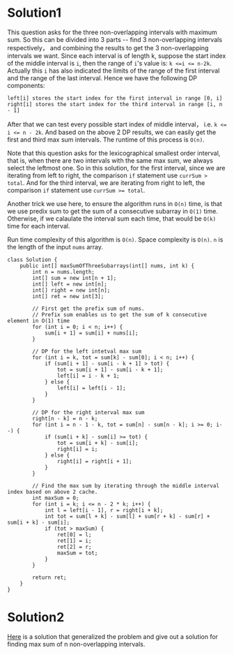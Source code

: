 # Solution1

This question asks for the three non-overlapping intervals with maximum sum. So this can be divided into 3 parts -- find 3 non-overlapping intervals respectively， and combining the results to get the 3 non-overlapping intervals we want. Since each interval is of length k, suppose the start index of the middle interval is `i`, then the range of `i`'s value is: `k <=i <= n-2k`. Actually this `i` has also indicated the limits of the range of the first interval and the range of the last interval. Hence we have the following DP components:

```
left[i] stores the start index for the first interval in range [0, i]
right[i] stores the start index for the third interval in range [i, n - 1]
```

After that we can test every possible start index of middle interval， i.e. `k <= i <= n - 2k`. And based on the above 2 DP results, we can easily get the first and third max sum intervals. The runtime of this process is `O(n)`. 

Note that this question asks for the lexicographical smallest order interval, that is, when there are two intervals with the same max sum, we always select the leftmost one. So in this solution, for the first interval, since we are iterating from left to right, the comparison `if` statement use `currSum > total`. And for the third interval, we are iterating from right to left, the comparison `if` statement use `currSum >= total`. 

Another trick we use here, to ensure the algorithm runs in `O(n)` time, is that we use predix sum to get the sum of a consecutive subarray in `O(1)` time. Otherwise, if we calaulate the interval sum each time, that would be `O(k)` time for each interval.

Run time complexity of this algorithm is `O(n)`. Space complexity is `O(n)`. `n` is the length of the input `nums` array. 

```
class Solution {
    public int[] maxSumOfThreeSubarrays(int[] nums, int k) {
        int n = nums.length;
        int[] sum = new int[n + 1];
        int[] left = new int[n];
        int[] right = new int[n];
        int[] ret = new int[3];
        
        // First get the prefix sum of nums.
        // Prefix sum enables us to get the sum of k consecutive element in O(1) time
        for (int i = 0; i < n; i++) {
            sum[i + 1] = sum[i] + nums[i];
        }
        
        // DP for the left intetval max sum
        for (int i = k, tot = sum[k] - sum[0]; i < n; i++) {
            if (sum[i + 1] - sum[i - k + 1] > tot) {
                tot = sum[i + 1] - sum[i - k + 1];
                left[i] = i - k + 1;
            } else {
                left[i] = left[i - 1];
            }
        }
        
        // DP for the right interval max sum
        right[n - k] = n - k;
        for (int i = n - 1 - k, tot = sum[n] - sum[n - k]; i >= 0; i--) {
            if (sum[i + k] - sum[i] >= tot) {
                tot = sum[i + k] - sum[i];
                right[i] = i;
            } else {
                right[i] = right[i + 1];
            }
        }
        
        // Find the max sum by iterating through the middle interval index based on above 2 cache.
        int maxSum = 0;
        for (int i = k; i <= n - 2 * k; i++) {
            int l = left[i - 1], r = right[i + k];
            int tot = sum[l + k] - sum[l] + sum[r + k] - sum[r] + sum[i + k] - sum[i];
            if (tot > maxSum) {
                ret[0] = l;
                ret[1] = i;
                ret[2] = r;
                maxSum = tot;
            }
        }
        
        return ret;
    }
}
```

# Solution2

[Here](https://github.com/YaokaiYang-assaultmaster/LeetCode/blob/master/GeneralizedMethod/Maximum%20Sum%20of%20n%20Non-Overlapping%20Subarrays.md) is a solution that generalized the problem and give out a solution for finding max sum of n non-overlapping intervals. 
